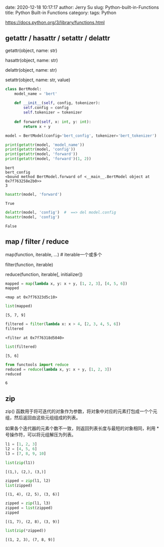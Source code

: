 date: 2020-12-18 10:17:17
author: Jerry Su
slug: Python-built-in-Functions
title: Python Built-in Functions
category: 
tags: Python

https://docs.python.org/3/library/functions.html

## getattr / hasattr / setattr / delattr

getattr(object, name: str)

hasattr(object, name: str)

delattr(object, name: str)

setattr(object, name: str, value)


```python
class BertModel:
    model_name = 'bert'
    
    def __init__(self, config, tokenizer):
        self.config = config
        self.tokenizer = tokenizer
    
    def forward(self, x: int, y: int):
        return x + y

model = BertModel(config='bert_config', tokenizer='bert_tokenizer')
```


```python
print(getattr(model, 'model_name'))
print(getattr(model, 'config'))
print(getattr(model, 'forward'))
print(getattr(model, 'forward')(1, 2))
```

    bert
    bert_config
    <bound method BertModel.forward of <__main__.BertModel object at 0x7f763258e2b0>>
    3



```python
hasattr(model, 'forward')
```




    True




```python
delattr(model, 'config')  #  ==> del model.config
hasattr(model, 'config')
```




    False



## map / filter / reduce

map(function, iterable, ...)  # iterable一个或多个

filter(function, iterable)

reduce(function, iterable[, initializer])


```python
mapped = map(lambda x, y: x + y, [1, 2, 3], [4, 5, 6])
mapped
```




    <map at 0x7f76323d5c10>




```python
list(mapped)
```




    [5, 7, 9]




```python
filtered = filter(lambda x: x > 4, [2, 3, 4, 5, 6])
filtered
```




    <filter at 0x7f76318d5040>




```python
list(filtered)
```




    [5, 6]




```python
from functools import reduce
reduced = reduce(lambda x, y: x + y, [1, 2, 3])
reduced
```




    6



## zip

zip() 函数用于将可迭代的对象作为参数，将对象中对应的元素打包成一个个元组，然后返回由这些元组组成的列表。

如果各个迭代器的元素个数不一致，则返回列表长度与最短的对象相同，利用 * 号操作符，可以将元组解压为列表。


```python
l1 = [1, 2, 3]
l2 = [4, 5, 6]
l3 = [7, 8, 9, 10]
```


```python
list(zip(l1))
```




    [(1,), (2,), (3,)]




```python
zipped = zip(l1, l2)
list(zipped)
```




    [(1, 4), (2, 5), (3, 6)]




```python
zipped = zip(l1, l3)
zipped = list(zipped)
zipped
```




    [(1, 7), (2, 8), (3, 9)]




```python
list(zip(*zipped))
```




    [(1, 2, 3), (7, 8, 9)]


